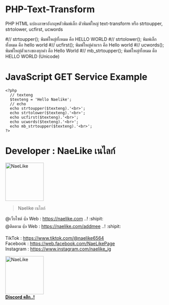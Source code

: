 # PHP-Text-Transform

PHP HTML แปลงภาษาอังกฤษตัวพิมพ์เล็ก ตัวพิมพ์ใหญ่ text-transform หรือ strtoupper, strtolower, ucfirst, ucwords

#//	strtoupper();	พิมพ์ใหญ่ทั้งหมด คือ HELLO WORLD
#//	strtolower();	พิมพ์เล็กทั้งหมด คือ hello world
#//	ucfirst(); 		พิมพ์ใหญ่คำแรก คือ Hello world
#//	ucwords(); 		พิมพ์ใหญ่ตัวแรงของทุกคำ คือ Hello World
#//	mb_strtoupper(); พิมพ์ใหญ่ทั้งหมด คือ HELLO WORLD (Unicode)

# JavaScript GET Service Example 
```
<?php 
  // texteng
  $texteng = 'Hello Naelike';
  // echo
  echo strtoupper($texteng).'<br>';
  echo strtolower($texteng).'<br>';
  echo ucfirst($texteng).'<br>';
  echo ucwords($texteng).'<br>';
  echo mb_strtoupper($texteng).'<br>';
?>
```

# Developer : NaeLike เนไลก์

<img class="rounded" src="http://img.in.th/images/c938fdabdf2a1d4b2deda8ffea4fa189.jpg" width="120" alt="NaeLike"> 

> Naelike เนไลก์

@เว็บไซต์ :+1: Web :  <https://naelike.com> ..! :shipit:
<br>
@ติดตาม :+1: Web :  <https://naelike.com/addmee> ..! :shipit:

TikTok :  <https://www.tiktok.com/@naelike6564>
<br>
Facebook :  <https://web.facebook.com/NaeLikePage>
<br>
Instagram :  <https://www.instagram.com/naelike_ig>
<br>


<a href="https://link.ckpzmc.xyz/dispnae"> 
   <img class="rounded" src="https://i.pinimg.com/originals/1a/9a/f1/1a9af177bdcd0bd93568e59bb7600cbe.png" width="120" alt="NaeLike"> 
   </br>
   <b class="fs-12">Discord คลิก..!</b> 
</a>
